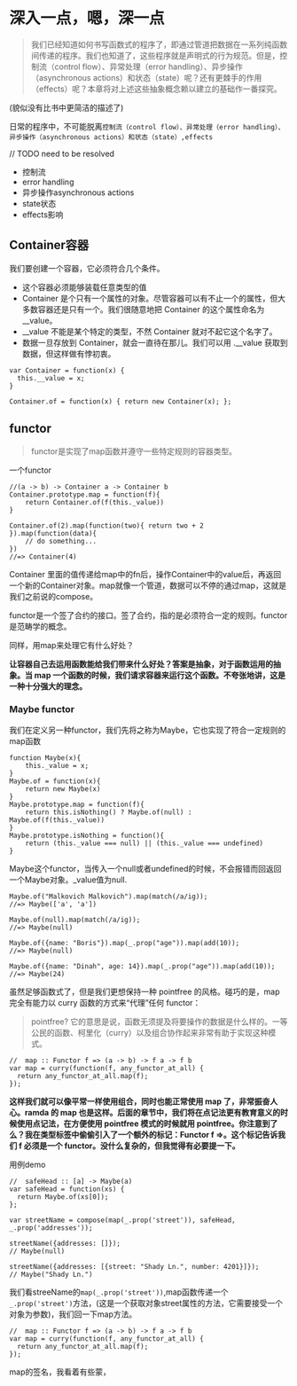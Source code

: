 # 深入一点，嗯，深一点 #

> 我们已经知道如何书写函数式的程序了，即通过管道把数据在一系列纯函数间传递的程序。我们也知道了，这些程序就是声明式的行为规范。但是，控制流（control flow）、异常处理（error handling）、异步操作（asynchronous actions）和状态（state）呢？还有更棘手的作用（effects）呢？本章将对上述这些抽象概念赖以建立的基础作一番探究。

(貌似没有比书中更简洁的描述了)

日常的程序中，不可能脱离`控制流（control flow）、异常处理（error handling）、异步操作（asynchronous actions）和状态（state）,effects`

// TODO  need to be resolved
- 控制流
- error handling
- 异步操作asynchronous actions
- state状态
- effects影响


## Container容器 ##

我们要创建一个容器，它必须符合几个条件。

- 这个容器必须能够装载任意类型的值
- Container 是个只有一个属性的对象。尽管容器可以有不止一个的属性，但大多数容器还是只有一个。我们很随意地把 Container 的这个属性命名为 __value。
- __value 不能是某个特定的类型，不然 Container 就对不起它这个名字了。
- 数据一旦存放到 Container，就会一直待在那儿。我们可以用 .__value 获取到数据，但这样做有悖初衷。

```
var Container = function(x) {
  this.__value = x;
}

Container.of = function(x) { return new Container(x); };
```

## functor ##

> functor是实现了map函数并遵守一些特定规则的容器类型。

一个functor
```
//(a -> b) -> Container a -> Container b
Container.prototype.map = function(f){
    return Container.of(f(this._value))
}

Container.of(2).map(function(two){ return two + 2 }).map(function(data){
    // do something...
})
//=> Container(4)
```

Container 里面的值传递给map中的fn后，操作Container中的value后，再返回一个新的Container对象。map就像一个管道，数据可以不停的通过map，这就是我们之前说的compose。

functor是一个签了合约的接口。签了合约，指的是必须符合一定的规则。functor是范畴学的概念。

同样，用map来处理它有什么好处？

__让容器自己去运用函数能给我们带来什么好处？答案是抽象，对于函数运用的抽象。当 map 一个函数的时候，我们请求容器来运行这个函数。不夸张地讲，这是一种十分强大的理念。__

### Maybe functor ###

我们在定义另一种functor，我们先将之称为Maybe，它也实现了符合一定规则的map函数

```
function Maybe(x){
    this._value = x;
}
Maybe.of = function(x){
    return new Maybe(x)
}
Maybe.prototype.map = function(f){
    return this.isNothing() ? Maybe.of(null) : Maybe.of(f(this._value))
}
Maybe.prototype.isNothing = function(){
    return (this._value === null) || (this._value === undefined)
}
```

Maybe这个functor，当传入一个null或者undefined的时候，不会报错而回返回一个Maybe对象。_value值为null.

```
Maybe.of("Malkovich Malkovich").map(match(/a/ig));
//=> Maybe(['a', 'a'])

Maybe.of(null).map(match(/a/ig));
//=> Maybe(null)

Maybe.of({name: "Boris"}).map(_.prop("age")).map(add(10));
//=> Maybe(null)

Maybe.of({name: "Dinah", age: 14}).map(_.prop("age")).map(add(10));
//=> Maybe(24)
```

虽然足够函数式了，但是我们更想保持一种 pointfree 的风格。碰巧的是，map 完全有能力以 curry 函数的方式来“代理”任何 functor：

> pointfree? 它的意思是说，函数无须提及将要操作的数据是什么样的。一等公民的函数、柯里化（curry）以及组合协作起来非常有助于实现这种模式。

```
//  map :: Functor f => (a -> b) -> f a -> f b
var map = curry(function(f, any_functor_at_all) {
  return any_functor_at_all.map(f);
});
```

__这样我们就可以像平常一样使用组合，同时也能正常使用 map 了，非常振奋人心。ramda 的 map 也是这样。后面的章节中，我们将在点记法更有教育意义的时候使用点记法，在方便使用 pointfree 模式的时候就用 pointfree。你注意到了么？我在类型标签中偷偷引入了一个额外的标记：Functor f =>。这个标记告诉我们 f 必须是一个 functor。没什么复杂的，但我觉得有必要提一下。__

用例demo

```
//  safeHead :: [a] -> Maybe(a)
var safeHead = function(xs) {
  return Maybe.of(xs[0]);
};

var streetName = compose(map(_.prop('street')), safeHead, _.prop('addresses'));

streetName({addresses: []});
// Maybe(null)

streetName({addresses: [{street: "Shady Ln.", number: 4201}]});
// Maybe("Shady Ln.")
```

我们看streeName的`map(_.prop('street'))`,map函数传递一个`_.prop('street')`方法，(这是一个获取对象street属性的方法，它需要接受一个对象为参数)，我们回一下map方法。

```
//  map :: Functor f => (a -> b) -> f a -> f b
var map = curry(function(f, any_functor_at_all) {
  return any_functor_at_all.map(f);
});
```

map的签名，我看着有些蒙，

